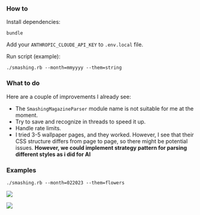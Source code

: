 
### How to

Install dependencies:
```
bundle
```

Add your `ANTHROPIC_CLOUDE_API_KEY` to `.env.local` file.

Run script (example):
```
./smashing.rb --month=mmyyyy --them=string
```

### What to do

Here are a couple of improvements I already see:

- The `SmashingMagazineParser` module name is not suitable for me at the moment.
- Try to save and recognize in threads to speed it up.
- Handle rate limits.
- I tried 3-5 wallpaper pages, and they worked. However, I see that their CSS structure differs from page to page, so there might be potential issues. **However, we could implement strategy pattern for parsing different styles as i did for AI**

### Examples
```
./smashing.rb --month=022023 --them=flowers
```

![](https://github.com/user-attachments/assets/6475d6e6-6c0a-492d-a9b6-4ee9b9e52b80)

![](https://github.com/user-attachments/assets/203d15e5-6db0-4a94-8b69-14a25e0f7f72)
